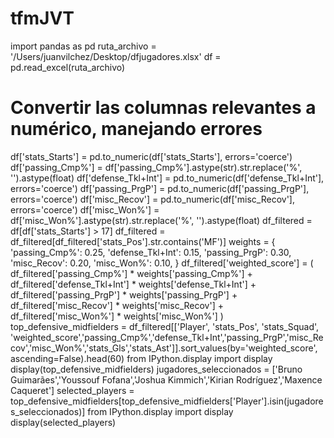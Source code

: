 # tfmJVT
import pandas as pd
ruta_archivo = '/Users/juanvilchez/Desktop/dfjugadores.xlsx'
df = pd.read_excel(ruta_archivo)
# Convertir las columnas relevantes a numérico, manejando errores
df['stats_Starts'] = pd.to_numeric(df['stats_Starts'], errors='coerce')
df['passing_Cmp%'] = df['passing_Cmp%'].astype(str).str.replace('%', '').astype(float)
df['defense_Tkl+Int'] = pd.to_numeric(df['defense_Tkl+Int'], errors='coerce')
df['passing_PrgP'] = pd.to_numeric(df['passing_PrgP'], errors='coerce')
df['misc_Recov'] = pd.to_numeric(df['misc_Recov'], errors='coerce')
df['misc_Won%'] = df['misc_Won%'].astype(str).str.replace('%', '').astype(float)
df_filtered = df[df['stats_Starts'] > 17]
df_filtered = df_filtered[df_filtered['stats_Pos'].str.contains('MF')]
weights = {
    'passing_Cmp%': 0.25,
    'defense_Tkl+Int': 0.15,
    'passing_PrgP': 0.30,
    'misc_Recov': 0.20,
    'misc_Won%': 0.10,
}
df_filtered['weighted_score'] = (
    df_filtered['passing_Cmp%'] * weights['passing_Cmp%'] +
    df_filtered['defense_Tkl+Int'] * weights['defense_Tkl+Int'] +
    df_filtered['passing_PrgP'] * weights['passing_PrgP'] +
    df_filtered['misc_Recov'] * weights['misc_Recov'] +
    df_filtered['misc_Won%'] * weights['misc_Won%']
)
top_defensive_midfielders = df_filtered[['Player', 'stats_Pos', 'stats_Squad', 'weighted_score','passing_Cmp%','defense_Tkl+Int','passing_PrgP','misc_Recov','misc_Won%','stats_Gls','stats_Ast']].sort_values(by='weighted_score', ascending=False).head(60)
from IPython.display import display
display(top_defensive_midfielders)
jugadores_seleccionados = ['Bruno Guimarães','Youssouf Fofana','Joshua Kimmich','Kirian Rodríguez','Maxence Caqueret']
selected_players = top_defensive_midfielders[top_defensive_midfielders['Player'].isin(jugadores_seleccionados)]
from IPython.display import display
display(selected_players)
